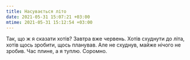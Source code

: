 ```yaml
---
title: Насувається літо
date: 2021-05-31 15:07:21 +03:00
mtime: 2021-05-31 15:12:54 +03:00
---
```


Так, що ж я сказати хотів? Завтра вже червень. Хотів схуднути до літа, хотів щось зробити, щось планував. Але не схуднув, майже нічого не зробив. Час плине, а я туплю. Соромно.
